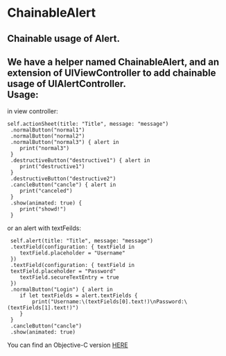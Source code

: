 # ChainableAlert
Chainable usage of Alert.<br>
---
We have a helper named ChainableAlert, and an extension of UIViewController to add chainable usage of UIAlertController.<br>
Usage:
---
in view controller:
```
self.actionSheet(title: "Title", message: "message")
 .normalButton("normal1")
 .normalButton("normal2")
 .normalButton("normal3") { alert in
    print("normal3")
 }
 .destructiveButton("destructive1") { alert in
    print("destructive1")
 }
 .destructiveButton("destructive2")
 .cancleButton("cancle") { alert in
    print("canceled")
 }
 .show(animated: true) {
    print("showd!")
 }

```
or an alert with textFeilds:
```
 self.alert(title: "Title", message: "message")
 .textField(configuration: { textField in
    textField.placeholder = "Username"
 })
 .textField(configuration: { textField in
 textField.placeholder = "Password"
    textField.secureTextEntry = true
 })
 .normalButton("Login") { alert in
    if let textFields = alert.textFields {
        print("Username:\(textFields[0].text!)\nPassword:\(textFields[1].text!)")
    }
 }
 .cancleButton("cancle")
 .show(animated: true)

```
You can find an Objective-C version [HERE](https://github.com/DingHub/ChainableAlert-OC)


